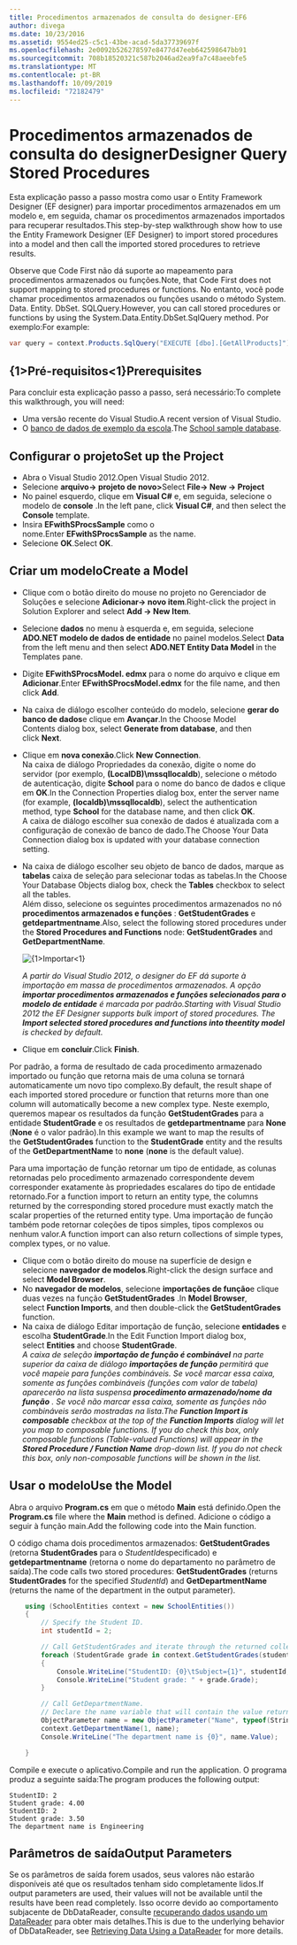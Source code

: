 ```yaml
---
title: Procedimentos armazenados de consulta do designer-EF6
author: divega
ms.date: 10/23/2016
ms.assetid: 9554ed25-c5c1-43be-acad-5da37739697f
ms.openlocfilehash: 2e0092b526278597e8477d47eeb642598647bb91
ms.sourcegitcommit: 708b18520321c587b2046ad2ea9fa7c48aeebfe5
ms.translationtype: MT
ms.contentlocale: pt-BR
ms.lasthandoff: 10/09/2019
ms.locfileid: "72182479"
---
```

# <a name="designer-query-stored-procedures"></a><span data-ttu-id="0eabe-102">Procedimentos armazenados de consulta do designer</span><span class="sxs-lookup"><span data-stu-id="0eabe-102">Designer Query Stored Procedures</span></span>
<span data-ttu-id="0eabe-103">Esta explicação passo a passo mostra como usar o Entity Framework Designer (EF designer) para importar procedimentos armazenados em um modelo e, em seguida, chamar os procedimentos armazenados importados para recuperar resultados.</span><span class="sxs-lookup"><span data-stu-id="0eabe-103">This step-by-step walkthrough show how to use the Entity Framework Designer (EF Designer) to import stored procedures into a model and then call the imported stored procedures to retrieve results.</span></span> 

<span data-ttu-id="0eabe-104">Observe que Code First não dá suporte ao mapeamento para procedimentos armazenados ou funções.</span><span class="sxs-lookup"><span data-stu-id="0eabe-104">Note, that Code First does not support mapping to stored procedures or functions.</span></span> <span data-ttu-id="0eabe-105">No entanto, você pode chamar procedimentos armazenados ou funções usando o método System. Data. Entity. DbSet. SQLQuery.</span><span class="sxs-lookup"><span data-stu-id="0eabe-105">However, you can call stored procedures or functions by using the System.Data.Entity.DbSet.SqlQuery method.</span></span> <span data-ttu-id="0eabe-106">Por exemplo:</span><span class="sxs-lookup"><span data-stu-id="0eabe-106">For example:</span></span>
``` csharp
var query = context.Products.SqlQuery("EXECUTE [dbo].[GetAllProducts]")`;
```

## <a name="prerequisites"></a><span data-ttu-id="0eabe-107">{1&gt;Pré-requisitos&lt;1}</span><span class="sxs-lookup"><span data-stu-id="0eabe-107">Prerequisites</span></span>

<span data-ttu-id="0eabe-108">Para concluir esta explicação passo a passo, será necessário:</span><span class="sxs-lookup"><span data-stu-id="0eabe-108">To complete this walkthrough, you will need:</span></span>

- <span data-ttu-id="0eabe-109">Uma versão recente do Visual Studio.</span><span class="sxs-lookup"><span data-stu-id="0eabe-109">A recent version of Visual Studio.</span></span>
- <span data-ttu-id="0eabe-110">O [banco de dados de exemplo da escola](~/ef6/resources/school-database.md).</span><span class="sxs-lookup"><span data-stu-id="0eabe-110">The [School sample database](~/ef6/resources/school-database.md).</span></span>

## <a name="set-up-the-project"></a><span data-ttu-id="0eabe-111">Configurar o projeto</span><span class="sxs-lookup"><span data-stu-id="0eabe-111">Set up the Project</span></span>

-   <span data-ttu-id="0eabe-112">Abra o Visual Studio 2012.</span><span class="sxs-lookup"><span data-stu-id="0eabe-112">Open Visual Studio 2012.</span></span>
-   <span data-ttu-id="0eabe-113">Selecione **arquivo-&gt; projeto de novo&gt;**</span><span class="sxs-lookup"><span data-stu-id="0eabe-113">Select **File-&gt; New -&gt; Project**</span></span>
-   <span data-ttu-id="0eabe-114">No painel esquerdo, clique em **Visual C\#** e, em seguida, selecione o modelo de **console** .</span><span class="sxs-lookup"><span data-stu-id="0eabe-114">In the left pane, click **Visual C\#**, and then select the **Console** template.</span></span>
-   <span data-ttu-id="0eabe-115">Insira **EFwithSProcsSample** como o nome.</span><span class="sxs-lookup"><span data-stu-id="0eabe-115">Enter **EFwithSProcsSample** as the name.</span></span>
-   <span data-ttu-id="0eabe-116">Selecione **OK**.</span><span class="sxs-lookup"><span data-stu-id="0eabe-116">Select **OK**.</span></span>

## <a name="create-a-model"></a><span data-ttu-id="0eabe-117">Criar um modelo</span><span class="sxs-lookup"><span data-stu-id="0eabe-117">Create a Model</span></span>

-   <span data-ttu-id="0eabe-118">Clique com o botão direito do mouse no projeto no Gerenciador de Soluções e selecione **Adicionar-&gt; novo item**.</span><span class="sxs-lookup"><span data-stu-id="0eabe-118">Right-click the project in Solution Explorer and select **Add -&gt; New Item**.</span></span>
-   <span data-ttu-id="0eabe-119">Selecione **dados** no menu à esquerda e, em seguida, selecione **ADO.NET modelo de dados de entidade** no painel modelos.</span><span class="sxs-lookup"><span data-stu-id="0eabe-119">Select **Data** from the left menu and then select **ADO.NET Entity Data Model** in the Templates pane.</span></span>
-   <span data-ttu-id="0eabe-120">Digite **EFwithSProcsModel. edmx** para o nome do arquivo e clique em **Adicionar**.</span><span class="sxs-lookup"><span data-stu-id="0eabe-120">Enter **EFwithSProcsModel.edmx** for the file name, and then click **Add**.</span></span>
-   <span data-ttu-id="0eabe-121">Na caixa de diálogo escolher conteúdo do modelo, selecione **gerar do banco de dados**e clique em **Avançar**.</span><span class="sxs-lookup"><span data-stu-id="0eabe-121">In the Choose Model Contents dialog box, select **Generate from database**, and then click **Next**.</span></span>
-   <span data-ttu-id="0eabe-122">Clique em **nova conexão**.</span><span class="sxs-lookup"><span data-stu-id="0eabe-122">Click **New Connection**.</span></span>  
    <span data-ttu-id="0eabe-123">Na caixa de diálogo Propriedades da conexão, digite o nome do servidor (por exemplo, **(LocalDB)\\mssqllocaldb**), selecione o método de autenticação, digite **School** para o nome do banco de dados e clique em **OK**.</span><span class="sxs-lookup"><span data-stu-id="0eabe-123">In the Connection Properties dialog box, enter the server name (for example, **(localdb)\\mssqllocaldb**), select the authentication method, type **School** for the database name, and then click **OK**.</span></span>  
    <span data-ttu-id="0eabe-124">A caixa de diálogo escolher sua conexão de dados é atualizada com a configuração de conexão de banco de dado.</span><span class="sxs-lookup"><span data-stu-id="0eabe-124">The Choose Your Data Connection dialog box is updated with your database connection setting.</span></span>
-   <span data-ttu-id="0eabe-125">Na caixa de diálogo escolher seu objeto de banco de dados, marque as **tabelas** caixa de seleção para selecionar todas as tabelas.</span><span class="sxs-lookup"><span data-stu-id="0eabe-125">In the Choose Your Database Objects dialog box, check the **Tables** checkbox to select all the tables.</span></span>  
    <span data-ttu-id="0eabe-126">Além disso, selecione os seguintes procedimentos armazenados no nó **procedimentos armazenados e funções** : **GetStudentGrades** e **getdepartmentname**.</span><span class="sxs-lookup"><span data-stu-id="0eabe-126">Also, select the following stored procedures under the **Stored Procedures and Functions** node: **GetStudentGrades** and **GetDepartmentName**.</span></span> 

    ![{1&gt;Importar&lt;1}](~/ef6/media/import.jpg)

    <span data-ttu-id="0eabe-128">*A partir do Visual Studio 2012, o designer do EF dá suporte à importação em massa de procedimentos armazenados. A opção **importar procedimentos armazenados e funções selecionados para o modelo de entidade** é marcada por padrão.*</span><span class="sxs-lookup"><span data-stu-id="0eabe-128">*Starting with Visual Studio 2012 the EF Designer supports bulk import of stored procedures. The **Import selected stored procedures and functions into theentity model** is checked by default.*</span></span>
-   <span data-ttu-id="0eabe-129">Clique em **concluir**.</span><span class="sxs-lookup"><span data-stu-id="0eabe-129">Click **Finish**.</span></span>

<span data-ttu-id="0eabe-130">Por padrão, a forma de resultado de cada procedimento armazenado importado ou função que retorna mais de uma coluna se tornará automaticamente um novo tipo complexo.</span><span class="sxs-lookup"><span data-stu-id="0eabe-130">By default, the result shape of each imported stored procedure or function that returns more than one column will automatically become a new complex type.</span></span> <span data-ttu-id="0eabe-131">Neste exemplo, queremos mapear os resultados da função **GetStudentGrades** para a entidade **StudentGrade** e os resultados de **getdepartmentname** para **None** (**None** é o valor padrão).</span><span class="sxs-lookup"><span data-stu-id="0eabe-131">In this example we want to map the results of the **GetStudentGrades** function to the **StudentGrade** entity and the results of the **GetDepartmentName** to **none** (**none** is the default value).</span></span>

<span data-ttu-id="0eabe-132">Para uma importação de função retornar um tipo de entidade, as colunas retornadas pelo procedimento armazenado correspondente devem corresponder exatamente às propriedades escalares do tipo de entidade retornado.</span><span class="sxs-lookup"><span data-stu-id="0eabe-132">For a function import to return an entity type, the columns returned by the corresponding stored procedure must exactly match the scalar properties of the returned entity type.</span></span> <span data-ttu-id="0eabe-133">Uma importação de função também pode retornar coleções de tipos simples, tipos complexos ou nenhum valor.</span><span class="sxs-lookup"><span data-stu-id="0eabe-133">A function import can also return collections of simple types, complex types, or no value.</span></span>

-   <span data-ttu-id="0eabe-134">Clique com o botão direito do mouse na superfície de design e selecione **navegador de modelos**.</span><span class="sxs-lookup"><span data-stu-id="0eabe-134">Right-click the design surface and select **Model Browser**.</span></span>
-   <span data-ttu-id="0eabe-135">No **navegador de modelos**, selecione **importações de função**e clique duas vezes na função **GetStudentGrades** .</span><span class="sxs-lookup"><span data-stu-id="0eabe-135">In **Model Browser**, select **Function Imports**, and then double-click the **GetStudentGrades** function.</span></span>
-   <span data-ttu-id="0eabe-136">Na caixa de diálogo Editar importação de função, selecione **entidades** e escolha **StudentGrade**.</span><span class="sxs-lookup"><span data-stu-id="0eabe-136">In the Edit Function Import dialog box, select **Entities** and choose **StudentGrade**.</span></span>  
    <span data-ttu-id="0eabe-137">*A caixa de seleção **importação de função é combinável** na parte superior da caixa de diálogo **importações de função** permitirá que você mapeie para funções combináveis. Se você marcar essa caixa, somente as funções combináveis (funções com valor de tabela) aparecerão na lista suspensa **procedimento armazenado/nome da função** . Se você não marcar essa caixa, somente as funções não combináveis serão mostradas na lista.*</span><span class="sxs-lookup"><span data-stu-id="0eabe-137">*The **Function Import is composable** checkbox at the top of the **Function Imports** dialog will let you map to composable functions. If you do check this box, only composable functions (Table-valued Functions) will appear in the **Stored Procedure / Function Name** drop-down list. If you do not check this box, only non-composable functions will be shown in the list.*</span></span>

## <a name="use-the-model"></a><span data-ttu-id="0eabe-138">Usar o modelo</span><span class="sxs-lookup"><span data-stu-id="0eabe-138">Use the Model</span></span>

<span data-ttu-id="0eabe-139">Abra o arquivo **Program.cs** em que o método **Main** está definido.</span><span class="sxs-lookup"><span data-stu-id="0eabe-139">Open the **Program.cs** file where the **Main** method is defined.</span></span> <span data-ttu-id="0eabe-140">Adicione o código a seguir à função main.</span><span class="sxs-lookup"><span data-stu-id="0eabe-140">Add the following code into the Main function.</span></span>

<span data-ttu-id="0eabe-141">O código chama dois procedimentos armazenados: **GetStudentGrades** (retorna **StudentGrades** para o *StudentId*especificado) e **getdepartmentname** (retorna o nome do departamento no parâmetro de saída).</span><span class="sxs-lookup"><span data-stu-id="0eabe-141">The code calls two stored procedures: **GetStudentGrades** (returns **StudentGrades** for the specified *StudentId*) and **GetDepartmentName** (returns the name of the department in the output parameter).</span></span>  

``` csharp
    using (SchoolEntities context = new SchoolEntities())
    {
        // Specify the Student ID.
        int studentId = 2;

        // Call GetStudentGrades and iterate through the returned collection.
        foreach (StudentGrade grade in context.GetStudentGrades(studentId))
        {
            Console.WriteLine("StudentID: {0}\tSubject={1}", studentId, grade.Subject);
            Console.WriteLine("Student grade: " + grade.Grade);
        }

        // Call GetDepartmentName.
        // Declare the name variable that will contain the value returned by the output parameter.
        ObjectParameter name = new ObjectParameter("Name", typeof(String));
        context.GetDepartmentName(1, name);
        Console.WriteLine("The department name is {0}", name.Value);

    }
```

<span data-ttu-id="0eabe-142">Compile e execute o aplicativo.</span><span class="sxs-lookup"><span data-stu-id="0eabe-142">Compile and run the application.</span></span> <span data-ttu-id="0eabe-143">O programa produz a seguinte saída:</span><span class="sxs-lookup"><span data-stu-id="0eabe-143">The program produces the following output:</span></span>

```console
StudentID: 2
Student grade: 4.00
StudentID: 2
Student grade: 3.50
The department name is Engineering
```

<a name="output-parameters"></a><span data-ttu-id="0eabe-144">Parâmetros de saída</span><span class="sxs-lookup"><span data-stu-id="0eabe-144">Output Parameters</span></span>
-----------------

<span data-ttu-id="0eabe-145">Se os parâmetros de saída forem usados, seus valores não estarão disponíveis até que os resultados tenham sido completamente lidos.</span><span class="sxs-lookup"><span data-stu-id="0eabe-145">If output parameters are used, their values will not be available until the results have been read completely.</span></span> <span data-ttu-id="0eabe-146">Isso ocorre devido ao comportamento subjacente de DbDataReader, consulte [recuperando dados usando um DataReader](https://go.microsoft.com/fwlink/?LinkID=398589) para obter mais detalhes.</span><span class="sxs-lookup"><span data-stu-id="0eabe-146">This is due to the underlying behavior of DbDataReader, see [Retrieving Data Using a DataReader](https://go.microsoft.com/fwlink/?LinkID=398589) for more details.</span></span>
